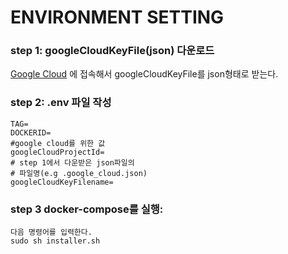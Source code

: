 # ENVIRONMENT SETTING

### step 1: googleCloudKeyFile(json) 다운로드

[Google Cloud](https://cloud.google.com/docs/authentication/getting-started) 에 접속해서 googleCloudKeyFile를 json형태로 받는다.



### step 2: .env 파일 작성
    
    TAG=
    DOCKERID=
    #google cloud를 위한 값
    googleCloudProjectId=
    # step 1에서 다운받은 json파일의 
    # 파일명(e.g .google_cloud.json)
    googleCloudKeyFilename=

### step 3 docker-compose를 실행: 
    다음 명령어를 입력한다.
    sudo sh installer.sh

